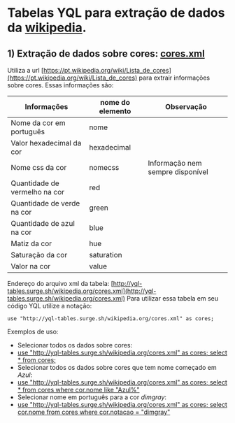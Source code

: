 # Tabelas YQL para extração de dados da [wikipedia](http://wikipedia.org).

## 1) Extração de dados sobre cores: [cores.xml](https://github.com/teles/yql-tables/blob/master/wikipedia.org/cores.xml)

Utiliza a url [https://pt.wikipedia.org/wiki/Lista_de_cores](https://pt.wikipedia.org/wiki/Lista_de_cores) para extrair informações sobre cores.
Essas informações são:

| Informações                   | nome do elemento | Observação                        |
|-------------------------------|------------------|-----------------------------------|
| Nome da cor em português      | nome             |                                   |
| Valor hexadecimal da cor      | hexadecimal      |                                   |
| Nome css da cor               | nomecss          | Informação nem sempre disponível  |
| Quantidade de vermelho na cor | red              |                                   |
| Quantidade de verde na cor    | green            |                                   |
| Quantidade de azul na cor     | blue             |                                   |
| Matiz da cor                  | hue              |                                   |
| Saturação da cor              | saturation       |                                   |
| Valor na cor                  | value            |                                   |

Endereço do arquivo xml da tabela: [http://yql-tables.surge.sh/wikipedia.org/cores.xml](http://yql-tables.surge.sh/wikipedia.org/cores.xml)
Para utilizar essa tabela em seu código YQL utilize a notação:

```use "http://yql-tables.surge.sh/wikipedia.org/cores.xml" as cores;``` 

Exemplos de uso:
* Selecionar todos os dados sobre cores:
* [use "http://yql-tables.surge.sh/wikipedia.org/cores.xml" as cores; select * from cores;](https://developer.yahoo.com/yql/console/#h=use+%22http%3A%2F%2Fyql-tables.surge.sh%2Fwikipedia.org%2Fcores.xml%22+as+cores%3B+select+*+from+cores%3B)
* Selecionar todos os dados sobre cores que tem nome começado em *Azul*:
* [use "http://yql-tables.surge.sh/wikipedia.org/cores.xml" as cores; select * from cores where cor.nome like "Azul%"](https://developer.yahoo.com/yql/console/#h=use+%22http%3A%2F%2Fyql-tables.surge.sh%2Fwikipedia.org%2Fcores.xml%22+as+cores%3B+select+*+from+cores+where+cor.nome+like+%22Azul%25%22)
* Selecionar nome em português para a cor *dimgray*:
* [use "http://yql-tables.surge.sh/wikipedia.org/cores.xml" as cores; select cor.nome from cores where cor.notacao = "dimgray"](https://developer.yahoo.com/yql/console/#h=use+%22http%3A%2F%2Fyql-tables.surge.sh%2Fwikipedia.org%2Fcores.xml%22+as+cores%3B+select+cor.nome+from+cores+where+cor.notacao+%3D+%22dimgray%22)





